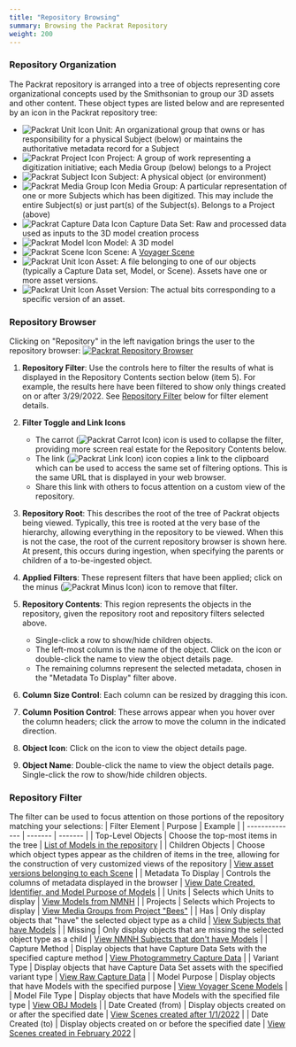 ```yaml
---
title: "Repository Browsing"
summary: Browsing the Packrat Repository
weight: 200
---
```


### Repository Organization
The Packrat repository is arranged into a tree of objects representing core organizational concepts used by the Smithsonian to group our 3D assets and other content. These object types are listed below and are represented by an icon in the Packrat repository tree:
- ![Packrat Unit Icon](/dpo-packrat/images/packrat-repounit.png "Packrat Unit Icon") Unit: An organizational group that owns or has responsibility for a physical Subject (below) or maintains the authoritative metadata record for a Subject
- ![Packrat Project Icon](/dpo-packrat/images/packrat-repoproject.png "Packrat Project Icon") Project: A group of work representing a digitization initiative; each Media Group (below) belongs to a Project
- ![Packrat Subject Icon](/dpo-packrat/images/packrat-reposubject.png "Packrat Subject Icon") Subject: A physical object (or environment)
- ![Packrat Media Group Icon](/dpo-packrat/images/packrat-repomediagroup.png "Packrat Media Group Icon") Media Group: A particular representation of one or more Subjects which has been digitized. This may include the entire Subject(s) or just part(s) of the Subject(s). Belongs to a Project (above)
- ![Packrat Capture Data Icon](/dpo-packrat/images/packrat-repocapturedata.png "Packrat Capture Data Icon") Capture Data Set: Raw and processed data used as inputs to the 3D model creation process
- ![Packrat Model Icon](/dpo-packrat/images/packrat-repomodel.png "Packrat Model Icon") Model: A 3D model
- ![Packrat Scene Icon](/dpo-packrat/images/packrat-reposcene.png "Packrat Scene Icon") Scene: A [Voyager Scene](https://smithsonian.github.io/dpo-voyager/)
- ![Packrat Unit Icon](/dpo-packrat/images/packrat-repoasset.png "Packrat Asset Icon") Asset: A file belonging to one of our objects (typically a Capture Data set, Model, or Scene). Assets have one or more asset versions.
- ![Packrat Unit Icon](/dpo-packrat/images/packrat-repoasset.png "Packrat Asset Version Icon") Asset Version: The actual bits corresponding to a specific version of an asset.

### Repository Browser
Clicking on "Repository" in the left navigation brings the user to the repository browser:
[![Packrat Repository Browser](/dpo-packrat/images/packrat-repobrowser-1.png "Packrat Repository Browser")](/dpo-packrat/images/packrat-repobrowser-1.png)
1. **Repository Filter**: Use the controls here to filter the results of what is displayed in the Repository Contents section below (item 5). For example, the results here have been filtered to show only things created on or after 3/29/2022. See [Repository Filter](#repository-filter) below for filter element details.

2. **Filter Toggle and Link Icons**
    - The carrot (![Packrat Carrot Icon](/dpo-packrat/images/packrat-repocarrot.png "Packrat Carrot Icon")) icon is used to collapse the filter, providing more screen real estate for the Repository Contents below. 
    - The link (![Packrat Link Icon](/dpo-packrat/images/packrat-repolink.png "Packrat Link Icon")) icon copies a link to the clipboard which can be used to access the same set of filtering options. This is the same URL that is displayed in your web browser. 
    - Share this link with others to focus attention on a custom view of the repository.

3. **Repository Root**: This describes the root of the tree of Packrat objects being viewed. Typically, this tree is rooted at the very base of the hierarchy, allowing everything in the repository to be viewed. When this is not the case, the root of the current repository browser is shown here. At present, this occurs during ingestion, when specifying the parents or children of a to-be-ingested object.

4. **Applied Filters**: These represent filters that have been applied; click on the minus (![Packrat Minus Icon](/dpo-packrat/images/packrat-repominus.png "Packrat Minus Icon")) icon to remove that filter.

5. **Repository Contents**: This region represents the objects in the repository, given the repository root and repository filters selected above.
    - Single-click a row to show/hide children objects.
    - The left-most column is the name of the object. Click on the icon or double-click the name to view the object details page.
    - The remaining columns represent the selected metadata, chosen in the "Metadata To Display" filter above.

6. **Column Size Control**: Each column can be resized by dragging this icon.

7. **Column Position Control**: These arrows appear when you hover over the column headers; click the arrow to move the column in the indicated direction.

8. **Object Icon**: Click on the icon to view the object details page.

9. **Object Name**: Double-click the name to view the object details page. Single-click the row to show/hide children objects.

### Repository Filter
The filter can be used to focus attention on those portions of the repository matching your selections:
| Filter Element | Purpose | Example |
| -------------- | ------- | ------- |
| Top-Level Objects | Choose the top-most items in the tree | [List of Models in the repository](https://packrat.si.edu/repository?metadataToDisplay=5,7,8&repositoryRootType=6) |
| Children Objects | Choose which object types appear as the children of items in the tree, allowing for the construction of very customized views of the repository | [View asset versions belonging to each Scene](https://packrat.si.edu/repository?metadataToDisplay=5,7,8&objectsToDisplay=11&repositoryRootType=7) |
| Metadata To Display | Controls the columns of metadata displayed in the browser | [View Date Created, Identifier, and Model Purpose of Models](https://packrat.si.edu/repository?metadataToDisplay=2,28,3&repositoryRootType=6) |
| Units | Selects which Units to display | [View Models from NMNH](https://packrat.si.edu/repository?metadataToDisplay=5,7,8&repositoryRootType=6&units=17) |
| Projects | Selects which Projects to display | [View Media Groups from Project "Bees"](https://packrat.si.edu/repository?metadataToDisplay=5,7,8&projects=127&repositoryRootType=4) |
| Has | Only display objects that "have" the selected object type as a child | [View Subjects that have Models](https://packrat.si.edu/repository?has=6&metadataToDisplay=5,7,8&repositoryRootType=3) |
| Missing | Only display objects that are missing the selected object type as a child | [View NMNH Subjects that don't have Models](https://packrat.si.edu/repository?metadataToDisplay=5,7,8&missing=6&repositoryRootType=3&units=17) |
| Capture Method | Display objects that have Capture Data Sets with the specified capture method | [View Photogrammetry Capture Data](https://packrat.si.edu/repository?captureMethod=1&metadataToDisplay=5,7,8&repositoryRootType=5) |
| Variant Type | Display objects that have Capture Data Set assets with the specified variant type | [View Raw Capture Data](https://packrat.si.edu/repository?metadataToDisplay=5,7,8&repositoryRootType=5&variantType=28) |
| Model Purpose | Display objects that have Models with the specified purpose | [View Voyager Scene Models](https://packrat.si.edu/repository?metadataToDisplay=5,7,8&modelPurpose=46&repositoryRootType=6) |
| Model File Type | Display objects that have Models with the specified file type | [View OBJ Models](https://packrat.si.edu/repository?metadataToDisplay=5,7,8&modelFileType=49&repositoryRootType=6) |
| Date Created (from) | Display objects created on or after the specified date | [View Scenes created after 1/1/2022](https://packrat.si.edu/repository?dateCreatedFrom=2022-01-01&metadataToDisplay=5,7,8&repositoryRootType=7) |
| Date Created (to) | Display objects created on or before the specified date | [View Scenes created in February 2022](https://packrat.si.edu/repository?dateCreatedFrom=2022-02-01&dateCreatedTo=2022-02-28&metadataToDisplay=5,7,8&repositoryRootType=7) |
